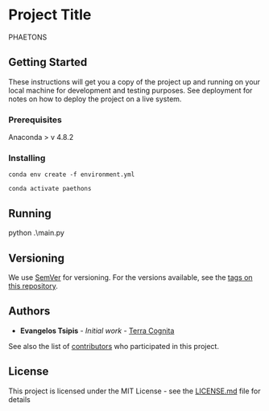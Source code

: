 # Project Title

PHAETONS

## Getting Started

These instructions will get you a copy of the project up and running on your local machine for development and testing purposes. See deployment for notes on how to deploy the project on a live system.

### Prerequisites
Anaconda > v 4.8.2



### Installing

```
conda env create -f environment.yml
```

```
conda activate paethons
```


## Running

python .\main.py


## Versioning

We use [SemVer](http://semver.org/) for versioning. For the versions available, see the [tags on this repository](https://github.com/firvain/phaetons/tags).

## Authors

* **Evangelos Tsipis** - *Initial work* - [Terra Cognita](https://github.com/firvain)

See also the list of [contributors](https://github.com/your/project/contributors) who participated in this project.

## License

This project is licensed under the MIT License - see the [LICENSE.md](LICENSE.md) file for details
